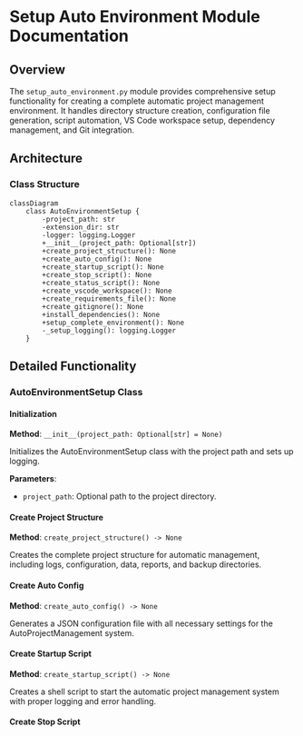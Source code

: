 # Setup Auto Environment Module Documentation

## Overview
The `setup_auto_environment.py` module provides comprehensive setup functionality for creating a complete automatic project management environment. It handles directory structure creation, configuration file generation, script automation, VS Code workspace setup, dependency management, and Git integration.

## Architecture

### Class Structure
```mermaid
classDiagram
    class AutoEnvironmentSetup {
        -project_path: str
        -extension_dir: str
        -logger: logging.Logger
        +__init__(project_path: Optional[str])
        +create_project_structure(): None
        +create_auto_config(): None
        +create_startup_script(): None
        +create_stop_script(): None
        +create_status_script(): None
        +create_vscode_workspace(): None
        +create_requirements_file(): None
        +create_gitignore(): None
        +install_dependencies(): None
        +setup_complete_environment(): None
        -_setup_logging(): logging.Logger
    }
```

## Detailed Functionality

### AutoEnvironmentSetup Class

#### Initialization
**Method**: `__init__(project_path: Optional[str] = None)`

Initializes the AutoEnvironmentSetup class with the project path and sets up logging.

**Parameters**:
- `project_path`: Optional path to the project directory.

#### Create Project Structure
**Method**: `create_project_structure() -> None`

Creates the complete project structure for automatic management, including logs, configuration, data, reports, and backup directories.

#### Create Auto Config
**Method**: `create_auto_config() -> None`

Generates a JSON configuration file with all necessary settings for the AutoProjectManagement system.

#### Create Startup Script
**Method**: `create_startup_script() -> None`

Creates a shell script to start the automatic project management system with proper logging and error handling.

#### Create Stop Script
